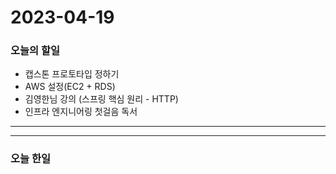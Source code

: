 2023-04-19
==========

### 오늘의 할일
* 캡스톤 프로토타입 정하기
* AWS 설정(EC2 + RDS)
* 김영한님 강의 (스프링 핵심 원리 - HTTP)
* 인프라 엔지니어링 첫걸음 독서
<hr/>
<hr/>

### 오늘 한일